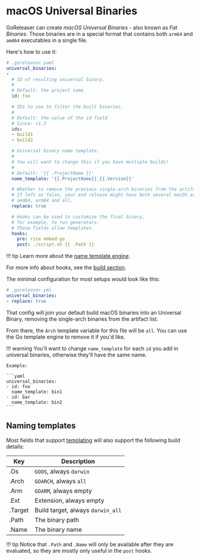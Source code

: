 # macOS Universal Binaries

GoReleaser can create _macOS Universal Binaries_ - also known as _Fat Binaries_.
Those binaries are in a special format that contains both `arm64` and `amd64`
executables in a single file.

Here's how to use it:

```yaml
# .goreleaser.yaml
universal_binaries:
-
  # ID of resulting universal binary.
  #
  # Default: the project name
  id: foo

  # IDs to use to filter the built binaries.
  #
  # Default: the value of the id field
  # Since: v1.3
  ids:
  - build1
  - build2

  # Universal binary name template.
  #
  # You will want to change this if you have multiple builds!
  #
  # Default: '{{ .ProjectName }}'
  name_template: '{{.ProjectName}}_{{.Version}}'

  # Whether to remove the previous single-arch binaries from the artifact list.
  # If left as false, your end release might have both several macOS archives:
  # amd64, arm64 and all.
  replace: true

  # Hooks can be used to customize the final binary,
  # for example, to run generators.
  # Those fields allow templates.
  hooks:
    pre: rice embed-go
    post: ./script.sh {{ .Path }}
```

!!! tip
    Learn more about the [name template engine](/customization/templates/).

For more info about hooks, see the [build section](/customization/build/#build-hooks).

The minimal configuration for most setups would look like this:
```yaml
# .goreleaser.yml
universal_binaries:
- replace: true
```

That config will join your default build macOS binaries into an Universal Binary,
removing the single-arch binaries from the artifact list.

From there, the `Arch` template variable for this file will be `all`.
You can use the Go template engine to remove it if you'd like.

!!! warning
    You'll want to change `name_template` for each `id` you add in universal
    binaries, otherwise they'll have the same name.

    Example:

    ```yaml
    universal_binaries:
    - id: foo
      name_template: bin1
    - id: bar
      name_template: bin2
    ```

## Naming templates

Most fields that support [templating](/customization/templates/) will also
support the following build details:

<!-- to format the tables, use: https://tabletomarkdown.com/format-markdown-table/ -->

Key    |Description
-------|---------------------------------
.Os    |`GOOS`, always `darwin`
.Arch  |`GOARCH`, always `all`
.Arm   |`GOARM`, always empty
.Ext   |Extension, always empty
.Target|Build target, always `darwin_all`
.Path  |The binary path
.Name  |The binary name

!!! tip
    Notice that `.Path` and `.Name` will only be available after they are
    evaluated, so they are mostly only useful in the `post` hooks.
